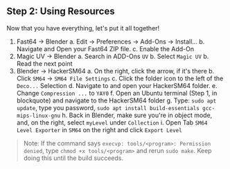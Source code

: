 ## Step 2: Using Resources
Now that you have everything, let's put it all together!
1. Fast64 -> Blender
a. Edit -> Preferences -> Add-Ons -> Install...
b. Navigate and Open your Fast64 ZIP file.
c. Enable the Add-On
2. Magic UV -> Blender
a. Search in ADD-Ons `UV`
b. Select `Magic UV`
b. Read the next point
3. Blender -> HackerSM64
a. On the right, click the arrow, if it's there
b. Click `SM64` -> `SM64 File Settings`
c. Click the folder icon to the left of the `Deco...` Selection
d. Navigate to and open your HackerSM64 folder.
e. Change `Compression ...` to `YAY0`
f. Open an Ubuntu terminal (Step 1, in blockquote) and navigate to the HackerSM64 folder
g. Type: `sudo apt update`, type you password, `sudo apt install build-essentials gcc-mips-linux-gnu`
h. Back in Blender, make sure you're in object mode, and, on the right, select `myLevel` under `Collection`
i. Open Tab `SM64 Level Exporter` in `SM64` on the right and click `Export Level`
> Note: If the command says `execvp: tools/<program>: Permission denied`, type `chmod +x tools/<program>` and rerun `sudo make`. Keep doing this until the build succeeds.
